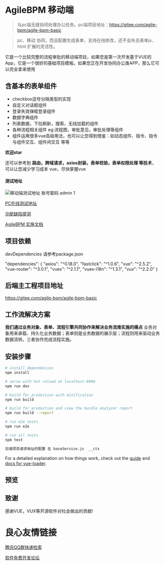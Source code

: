 # AgileBPM 移动端

> 与pc端无缝协同处理办公任务。pc端项目地址：https://gitee.com/agile-bpm/agile-bpm-basic

> pc、移动 协同，而且配置生成表单，支持在线修改，还不会失去表单js、html 扩展的灵活性。

它是一个比较完整的流程审批的移动端项目，如果您是第一次开发基于VUE的App，它是一个很好的基础项目模板。如果您正在开发协同办公类APP，那么它可以完全拿来使用

## 含基本的表单组件
- checkbox逗号分隔类型的实现
- 自定义对话框组件
- 登录失效弹框登录组件
- 数据字典组件
- 列表数据，下拉刷新，搜索，无线加载的组件
- 各种流程相关组件 eg:流程图，审批意见，审批处理等组件
- 组件运用很多vue高级用法，也可以让您得到借鉴：如动态组件、指令、指令与组件交互、组件间交互 等等

**欢迎star**

还可以参考到 **路由，跨域请求，axios封装，表单校验，表单权限处理 等技术**，可以让您减少学习成本 vue，尽快掌握vue 

#### 测试地址
![移动端测试地址](https://images.gitee.com/uploads/images/2018/0719/100556_de9bc8a4_1861740.png "屏幕截图.png")
账号密码 admin 1

[PC在线测试地址](http://test.agilebpm.cn/login.html)

[功能缺陷提测](http://zentao.agilebpm.cn账号test密码test123456)

[AgileBPM 实施文档]( http://doc.agilebpm.cn/ ) 

## 项目依赖
devDependencies 请参考package.json

"dependencies": {
    "axios": "^0.18.0",
    "fastclick": "^1.0.6",
    "vue": "^2.5.2",
    "vue-router": "^3.0.1",
    "vuex": "^2.1.1",
    "vuex-i18n": "^1.3.1",
    "vux": "^2.2.0"
  }

## 后端主工程项目地址
https://gitee.com/agile-bpm/agile-bpm-basic


## 工作流解决方案

**我们通过业务对象、表单、流程引擎共同协作来解决业务流难实施的痛点**
业务对象用来承载、持久化业务数据；表单则是业务数据的展示层；流程则用来驱动业务数据流转。三者协作完成流程实施。

## 安装步骤

``` bash
# install dependencies
npm install

# serve with hot reload at localhost:8080
npm run dev

# build for production with minification
npm run build

# build for production and view the bundle analyzer report
npm run build --report

# run e2e tests
npm run e2e

# run all tests
npm test

后端项目请求地址的配置 在 baseService.js  __ctx

```

For a detailed explanation on how things work, check out the [guide](http://vuejs-templates.github.io/webpack/) and [docs for vue-loader](http://vuejs.github.io/vue-loader).

## 

## 预览
  
  
  
  


## 致谢
感谢VUE，VUX等开源软件对社会做出的贡献!




 # 良心友情链接

[腾讯QQ群快速检索](http://u.720life.cn/s/8cf73f7c)

[软件免费开发论坛](http://u.720life.cn/s/bbb01dc0)